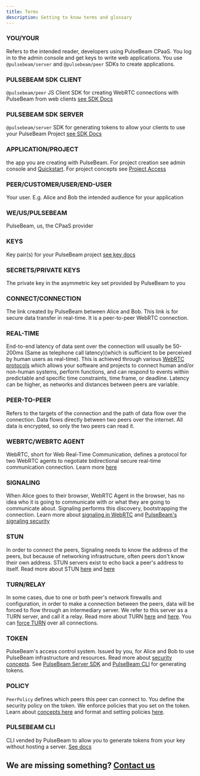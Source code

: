 ```yaml
---
title: Terms
description: Getting to know terms and glossary
---
```


### YOU/YOUR

Refers to the intended reader, developers using PulseBeam CPaaS. You log in to the admin console and get keys to write web applications. You use `@pulsebeam/server` and `@pulsebeam/peer` SDKs to create applications.

### PULSEBEAM SDK CLIENT

`@pulsebeam/peer` JS Client SDK for creating WebRTC connections with PulseBeam from web clients [see SDK Docs](/docs/reference/peer-js)

### PULSEBEAM SDK SERVER

`@pulsebeam/server` SDK for generating tokens to allow your clients to use your PulseBeam Project [see SDK Docs](/docs/reference/server-js)

### APPLICATION/PROJECT

the app you are creating with PulseBeam. For project creation see admin console and [Quickstart](/docs/getting-started/quick-start). For project concepts see [Project Access](/docs/concepts/security-and-architecture/#project-access-control)

### PEER/CUSTOMER/USER/END-USER

Your user. E.g. Alice and Bob the intended audience for your application

### WE/US/PULSEBEAM

PulseBeam, us, the CPaaS provider

### KEYS

Key pair(s) for your PulseBeam project [see key docs](docs/concepts/security-and-architecture/#pulsebeam-project-keys)

### SECRETS/PRIVATE KEYS

The private key in the asymmetric key set provided by PulseBeam to you

### CONNECT/CONNECTION

The link created by PulseBeam between Alice and Bob. This link is for secure data transfer in real-time. It is a peer-to-peer WebRTC connection.

### REAL-TIME

End-to-end latency of data sent over the connection will usually be 50-200ms (Same as telephone call latency)(which is sufficient to be perceived by human users as real-time). This is achieved through various [WebRTC protocols](/docs/concepts/webrtc/#communicating-with-peers-via-rtp-and-sctp) which allows your software and projects to connect human and/or non-human systems, perform functions, and can respond to events within predictable and specific time constraints, time frame, or deadline. Latency can be higher, as networks and distances between peers are variable.

### PEER-TO-PEER

Refers to the targets of the connection and the path of data flow over the connection. Data flows directly between two peers over the internet. All data is encrypted, so only the two peers can read it.

### WEBRTC/WEBRTC AGENT

WebRTC, short for Web Real-Time Communication, defines a protocol for two WebRTC agents to negotiate bidirectional secure real-time communication connection. Learn more [here](/docs/concepts/webrtc)

### SIGNALING

When Alice goes to their browser, WebRTC Agent in the browser, has no idea who it is going to communicate with or what they are going to communicate about. Signaling performs this discovery, bootstrapping the connection. Learn more about [signaling in WebRTC](/docs/concepts/webrtc/#signaling-how-peers-find-each-other-in-webrtc) and [PulseBeam's signaling security](/docs/concepts/security-and-architecture/#signaling-security)

### STUN

In order to connect the peers, Signaling needs to know the address of the peers, but because of networking infrastructure, often peers don't know their own address. STUN servers exist to echo back a peer's address to itself. Read more about STUN [here](/docs/concepts/security-and-architecture/#turn--stun-security) and [here](/docs/concepts/webrtc/#connecting-and-nat-traversal-with-stunturn)

### TURN/RELAY

In some cases, due to one or both peer's network firewalls and configuration, in order to make a connection between the peers, data will be forced to flow through an intermediary server. We refer to this server as a TURN server, and call it a relay. Read more about TURN [here](/docs/concepts/security-and-architecture/#turn--stun-security) and [here](/docs/concepts/webrtc/#connecting-and-nat-traversal-with-stunturn). You can [force TURN](https://jsr.io/@pulsebeam/peer/doc/~/PeerOptionsFull#property_forcerelay) over all connections.

### TOKEN

PulseBeam's access control system. Issued by you, for Alice and Bob to use PulseBeam infrastructure and resources. Read more about [security concepts](/docs/concepts/security-and-architecture). See [PulseBeam Server SDK](/docs/reference/server-js) and [PulseBeam CLI](/docs/reference/cli) for generating tokens.

### POLICY

`PeerPolicy` defines which peers this peer can connect to. You define the security policy on the token. We enforce policies that you set on the token. Learn about [concepts here](/docs/concepts/security-and-architecture/#customer-tokens-ttl-policies) and format and setting policies [here](https://jsr.io/@pulsebeam/server/doc/~/PeerPolicy).

### PULSEBEAM CLI

CLI vended by PulseBeam to allow you to generate tokens from your key without hosting a server. [See docs](/docs/reference/cli)

## We are missing something? [Contact us](/docs/community-and-support/discord)